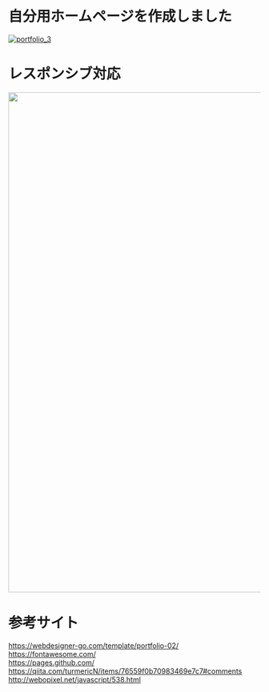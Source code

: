 # 自分用ホームページを作成しました
[![portfolio_3](https://user-images.githubusercontent.com/46675984/125558200-f6990db0-163b-4bb8-bece-3e6990d9a5f9.png)](https://naonao0001777.github.io/)

# レスポンシブ対応
<div align="center">
  <img src="https://user-images.githubusercontent.com/46675984/125633308-670e12dd-82cf-433a-82f0-b47989c664a0.png" height="1000px"> 
</div>

# 参考サイト
https://webdesigner-go.com/template/portfolio-02/  
https://fontawesome.com/  
https://pages.github.com/  
https://qiita.com/turmericN/items/76559f0b70983469e7c7#comments  
http://webopixel.net/javascript/538.html
